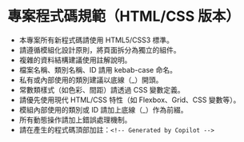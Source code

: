 # 專案程式碼規範（HTML/CSS 版本）

- 本專案所有新程式碼請使用 HTML5/CSS3 標準。
- 請遵循模組化設計原則，將頁面拆分為獨立的組件。
- 複雜的資料結構建議使用註解說明。
- 檔案名稱、類別名稱、ID 請用 kebab-case 命名。
- 私有或內部使用的類別建議以底線（_）開頭。
- 常數類樣式（如色彩、間距）請透過 CSS 變數定義。
- 請優先使用現代 HTML/CSS 特性（如 Flexbox、Grid、CSS 變數等）。
- 模組內部使用的類別或 ID 請加上底線（_）作為前綴。
- 所有動態操作請加上錯誤處理機制。
- 請在產生的程式碼頂部加註：`<!-- Generated by Copilot -->`
